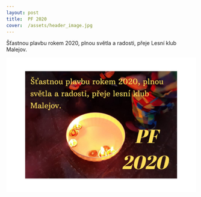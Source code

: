 ```yaml
---
layout: post
title:  PF 2020
cover:  /assets/header_image.jpg
---
```


Šťastnou plavbu rokem 2020, plnou světla a radosti, přeje Lesní klub Malejov.

![PF 2020](/assets/article_images/pf2020.jpg)
